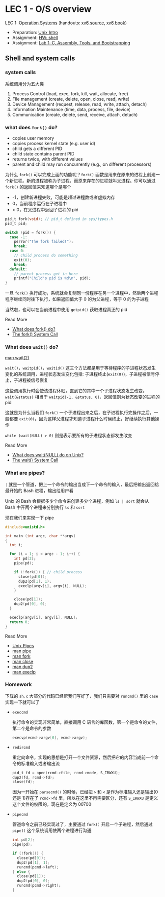 # LEC 1 - O/S overview

LEC 1: [Operation Systems](https://pdos.csail.mit.edu/6.828/2014/lec/l-overview.html) (handouts: [xv6 source](https://pdos.csail.mit.edu/6.828/2014/xv6/xv6-rev8.pdf), [xv6 book](https://pdos.csail.mit.edu/6.828/2014/xv6/book-rev8.pdf))

- Preparation: [Unix Intro](https://www.youtube.com/watch?v=tc4ROCJYbm0)
- Assignment: [HW: shell](https://pdos.csail.mit.edu/6.828/2014/homework/xv6-shell.html)
- Assignment: [Lab 1: C, Assembly, Tools, and Bootstrapping](https://pdos.csail.mit.edu/6.828/2014/labs/lab1/)

## Shell and system calls

### system calls

系统调用分为五大类

1. Process Control (load, exec, fork, kill, wait, allocate, free)
2. File management (create, delete, open, close, read, write)
3. Device Management (request, release, read, write, attach, detach)
4. Information Maintenance (time, data, process, file, device)
5. Communication (create, delete, send, receive, attach, detach)

### what does `fork()` do?

- copies user memory
- copies process kernel state (e.g. user id) 
- child gets a different PID
- child state contains parent PID
- returns twice, with different values 
- parent and child may run concurrently (e.g., on different processors)

为什么 `fork()` 可以完成上面的功能呢？`fork()` 函数是用来在原来的进程上创建一个新进程。新的进程被称为子进程，而原来存在的进程就叫父进程。你可以通过 `fork()` 的返回值来知道哪个是哪个

- -1，创建新进程失败，可能是超过进程数或者虚拟内存
- 0，当前程序运行在子进程中
- \> 0，在父进程中返回子进程的 pid

```c
pid_t fork(void); // pid_t defined in sys/types.h
pid_t pid;

switch (pid = fork()) {
  case -1:
    perror("The fork failed!");
    break;
  case 0:
    // child process do something
    exit(0);
    break;
  default:
    // parent process get in here
    printf("Child's pid is %d\n", pid);
}
```

一旦 `fork()` 执行成功，系统就会复制同一份程序在另一个进程中，然后两个进程程序继续同时往下执行，如果返回值大于 0 的为父进程，等于 0 的为子进程

当然啦，也可以在当前进程中使用 `getpid()` 获取进程真正的 pid

Read More

- [What does fork() do?](http://www.unixguide.net/unix/programming/1.1.1.shtml)
- [The fork() System Call](http://www.csl.mtu.edu/cs4411.ck/www/NOTES/process/fork/create.html)

### What does `wait()` do?

[man wait(2)](http://linux.die.net/man/2/wait)

`wait()`，`waitpid()`，`waitid()` 这三个方法都是用于等待程序的子进程状态发生变化的系统调用，进程状态发生变化包括: 子进程终止(`exit(0)`)，子进程被信号停止，子进程被信号恢复

这些调用执行时会使该进程休眠，直到它的其中一个子进程状态发生改变，`wait(&status)` 相当于 `waitpid(-1, &status, 0)`，返回值则为状态改变的进程的 pid

这就是为什么当我们 `fork()` 一个子进程出来之后，在子进程执行完操作之后，一般都要 `exit(0)`，因为这样父进程才知道子进程什么时候终止，好继续执行其他操作

`while (wait(NULL) > 0)` 则是表示要所有的子进程状态都发生改变

Read More

- [What does wait(NULL) do on Unix?](http://stackoverflow.com/questions/13216554/what-does-wait-do-on-unix)
- [The wait() System Call](http://www.csl.mtu.edu/cs4411.ck/www/NOTES/process/fork/wait.html)

### What are pipes?

`|` 就是一个管道，把上一个命令的输出当成下一个命令的输入，最后把输出返回给最开始的 Bash 进程，输出给用户看

Unix 的 Bash 会根据多少个命令来创建多少个进程，例如 `ls | sort` 就会从 Bash 中开两个进程来分别执行 `ls` 和 `sort`

现在我们来实现一下 pipe

```c
#include<unistd.h>

int main (int argc, char **argv)
{
  int i;

  for (i = 1; i < argc - 1; i++) {
    int pd[2];
    pipe(pd);

    if (!fork()) { // child process
      close(pd[0]);
      dup2(pd[1], 1); 
      execlp(argv[i], argv[i], NULL);
    }

    close(pd[1]);
    dup2(pd[0], 0);
  }

  execlp(argv[i], argv[i], NULL);
  return 0;
}
```

Read More

- [Unix Pipes](http://web.cse.ohio-state.edu/~mamrak/CIS762/pipes_lab_notes.html)
- [man pipe](http://linux.die.net/man/2/pipe)
- [man fork](http://linux.die.net/man/2/fork)
- [man close](http://linux.die.net/man/2/close)
- [man dup2](http://linux.die.net/man/2/dup2)
- [man execlp](http://linux.die.net/man/3/execlp)

### Homework

下载的 `sh.c` 大部分的代码已经帮我们写好了，我们只需要对 `runcmd()` 里的 `case` 实现一下就可以了

- `execcmd`

  执行命令的实现非常简单，直接调用 C 语言的库函数，第一个是命令的文件，第二个是命令的参数

  ```c
  execvp(ecmd->argv[0], ecmd->argv);
  ```

- `redircmd`

  重定向命令，实现的思想是打开一个文件资源，然后把它的内容当成前一个命令的标准输入或者输出流

  ```c
  pid_t fd = open(rcmd->file, rcmd->mode, S_IRWXU);
  dup2(fd, rcmd->fd);
  close(fd);
  ```

  因为一开始在 `parsecmd()` 的时候，已经把 `>` 和 `<` 是作为标准输入还是输出(0 还是 1)存在了 `rcmd->fd` 里，所以在这里不再需要区分，还有 `S_IRWXU` 是定义这个文件的权限的，现在是定义为 00700

- `pipecmd`

  管道命令之前已经实现过了，主要通过 `fork()` 开启一个子进程，然后通过 `pipe()` 这个系统调用使两个进程进行沟通

  ```c
  int pd[2];
  pipe(pd);

  if (!fork()) {
    close(pd[0]);
    dup2(pd[1], 1);
    runcmd(pcmd->left);
  } else {
    close(pd[1]);
    dup2(pd[0], 0);
    runcmd(pcmd->right);
  }
  ```
